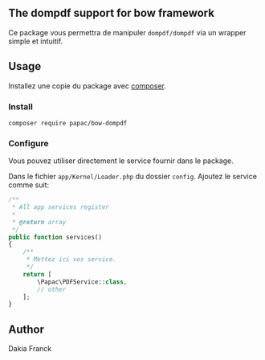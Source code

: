 ## The dompdf support for bow framework

Ce package vous permettra de manipuler `dompdf/dompdf` via un wrapper simple et intuitif.

## Usage

Installez une copie du package avec [composer](https://getcomposer.org).

### Install
```
composer require papac/bow-dompdf
```

### Configure

Vous pouvez utiliser directement le service fournir dans le package.

Dans le fichier `app/Kernel/Loader.php` du dossier `config`. Ajoutez le service comme suit:


```php
/**
 * All app services register
 *
 * @return array
 */
public function services()
{
    /**
     * Mettez ici vos service.
     */
    return [
        \Papac\PDFService::class,
        // other
    ];
}
```

## Author

Dakia Franck



